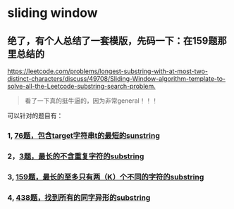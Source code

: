 # sliding window

## 绝了，有个人总结了一套模版，先码一下：在159题那里总结的
<https://leetcode.com/problems/longest-substring-with-at-most-two-distinct-characters/discuss/49708/Sliding-Window-algorithm-template-to-solve-all-the-Leetcode-substring-search-problem.>

> 看了一下真的挺牛逼的，因为非常general！！！

可以针对的题目有：
### 1, [76题，包含target字符串t的最短的sunstring](https://leetcode.com/problems/minimum-window-substring/)

### 2，[3题，最长的不含重复字符的substring](https://leetcode.com/problems/longest-substring-without-repeating-characters/)

### 3, [159题，最长的至多只有两（K）个不同的字符的substring](https://leetcode.com/problems/longest-substring-with-at-most-two-distinct-characters/)

### 4, [438题，找到所有的同字异形的substring](https://leetcode.com/problems/find-all-anagrams-in-a-string/)
